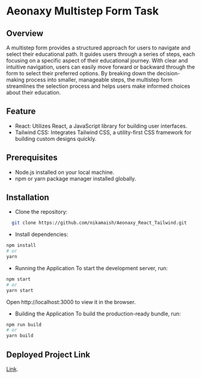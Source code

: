 # Aeonaxy Multistep Form Task


## Overview
A multistep form provides a structured approach for users to navigate and select their educational path. It guides users through a series of steps, each focusing on a specific aspect of their educational journey. With clear and intuitive navigation, users can easily move forward or backward through the form to select their preferred options. By breaking down the decision-making process into smaller, manageable steps, the multistep form streamlines the selection process and helps users make informed choices about their education.


## Feature
- React: Utilizes React, a JavaScript library for building user interfaces.
- Tailwind CSS: Integrates Tailwind CSS, a utility-first CSS framework for building custom designs quickly.


## Prerequisites
- Node.js installed on your local machine.
- npm or yarn package manager installed globally.


## Installation

- Clone the repository:
```bash
  git clone https://github.com/nikamaish/Aeonaxy_React_Tailwind.git
```

- Install dependencies:
```bash
npm install
# or
yarn
```

- Running the Application
To start the development server, run:
```bash
npm start
# or
yarn start
```

Open http://localhost:3000 to view it in the browser.


- Building the Application
To build the production-ready bundle, run:
```bash
npm run build
# or
yarn build
```

## Deployed Project Link
[Link](https://multistep-form-aish.netlify.app/).
